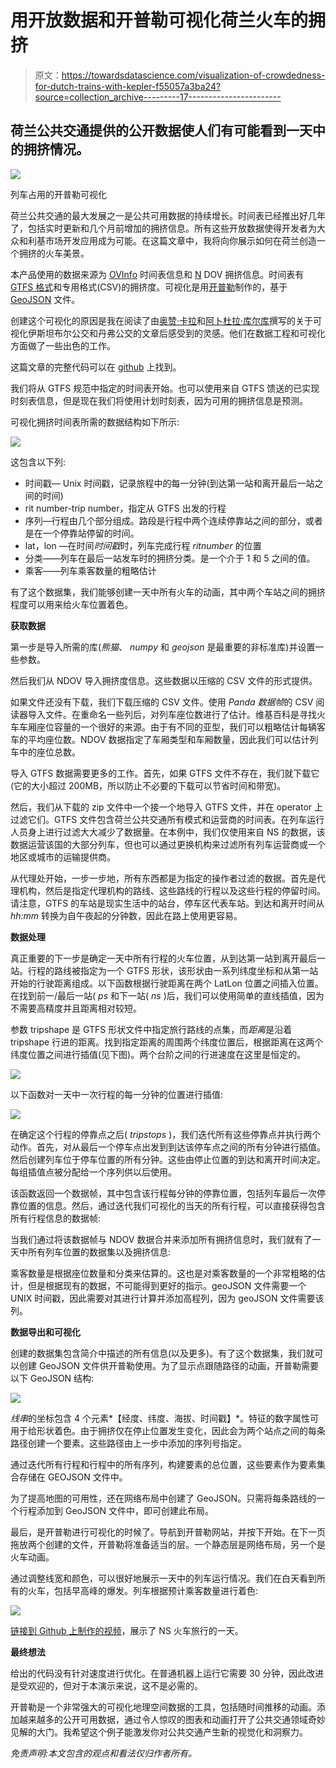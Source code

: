 # 用开放数据和开普勒可视化荷兰火车的拥挤

> 原文：<https://towardsdatascience.com/visualization-of-crowdedness-for-dutch-trains-with-kepler-f55057a3ba24?source=collection_archive---------17----------------------->

## 荷兰公共交通提供的公开数据使人们有可能看到一天中的拥挤情况。

![](img/3c5cbad264f86254ca35a5e46556de19.png)

列车占用的开普勒可视化

荷兰公共交通的最大发展之一是公共可用数据的持续增长。时间表已经推出好几年了，包括实时更新和几个月前增加的拥挤信息。所有这些开放数据使得开发者为大众和利基市场开发应用成为可能。在这篇文章中，我将向你展示如何在荷兰创造一个拥挤的火车美景。

本产品使用的数据来源为 [OVInfo](http://gtfs.ovapi.nl/nl/) 时间表信息和 [N](https://ndovloket.nl/) DOV 拥挤信息。时间表有 [GTFS 格式](https://gtfs.org/)和专用格式(CSV)的拥挤度。可视化是用[开普勒](https://kepler.gl)制作的，基于 [GeoJSON](https://geojson.org/) 文件。

创建这个可视化的原因是我在阅读了由[奥赞·卡拉](https://medium.com/swlh/visualizing-istanbul-bus-traffic-with-python-and-keplergl-a84895788825)和[阿卜杜拉·库尔库](/visualizing-bus-trajectories-in-denver-85ff02f3a746)撰写的关于可视化伊斯坦布尔公交和丹弗公交的文章后感受到的灵感。他们在数据工程和可视化方面做了一些出色的工作。

这篇文章的完整代码可以在 [github](https://github.com/lmeulen/GTFS-Visuals) 上找到。

我们将从 GTFS 规范中指定的时间表开始。也可以使用来自 GTFS 馈送的已实现时刻表信息，但是现在我们将使用计划时刻表，因为可用的拥挤信息是预测。

可视化拥挤时间表所需的数据结构如下所示:

![](img/b3cd8a4ed44aba8e28221b50b0e672f1.png)

这包含以下列:

*   时间戳— Unix 时间戳，记录旅程中的每一分钟(到达第一站和离开最后一站之间的时间)
*   rit number-trip number，指定从 GTFS 出发的行程
*   序列—行程由几个部分组成。路段是行程中两个连续停靠站之间的部分，或者是在一个停靠站停留的时间。
*   lat，lon —在时间*时间戳*时，列车完成行程 *ritnumber* 的位置
*   分类——列车在最后一站发车时的拥挤分类。是一个介于 1 和 5 之间的值。
*   乘客——列车乘客数量的粗略估计

有了这个数据集，我们能够创建一天中所有火车的动画，其中两个车站之间的拥挤程度可以用来给火车位置着色。

**获取数据**

第一步是导入所需的库(*熊猫*、 *numpy* 和 *geojson* 是最重要的非标准库)并设置一些参数。

然后我们从 NDOV 导入拥挤度信息。这些数据以压缩的 CSV 文件的形式提供。

如果文件还没有下载，我们下载压缩的 CSV 文件。使用 *Panda 数据帧*的 CSV 阅读器导入文件。在重命名一些列后，对列车座位数进行了估计。维基百科是寻找火车车厢座位容量的一个很好的来源。由于有不同的亚型，我们可以粗略估计每辆客车的平均座位数。NDOV 数据指定了车厢类型和车厢数量，因此我们可以估计列车中的座位总数。

导入 GTFS 数据需要更多的工作。首先，如果 GTFS 文件不存在，我们就下载它(它的大小超过 200MB，所以防止不必要的下载可以节省时间和带宽)。

然后，我们从下载的 zip 文件中一个接一个地导入 GTFS 文件，并在 operator 上过滤它们。GTFS 文件包含荷兰公共交通所有模式和运营商的时间表。在列车运行人员身上进行过滤大大减少了数据量。在本例中，我们仅使用来自 NS 的数据，该数据运营该国的大部分列车，但也可以通过更换机构来过滤所有列车运营商或一个地区或城市的运输提供商。

从代理处开始，一步一步地，所有东西都是为指定的操作者过滤的数据。首先是代理机构，然后是指定代理机构的路线、这些路线的行程以及这些行程的停留时间。请注意，GTFS 的车站是现实生活中的站台，停车区代表车站。到达和离开时间从 *hh:mm* 转换为自午夜起的分钟数，因此在路上使用更容易。

**数据处理**

真正重要的下一步是确定一天中所有行程的火车位置，从到达第一站到离开最后一站。行程的路线被指定为一个 GTFS 形状，该形状由一系列纬度坐标和从第一站开始的行驶距离组成。以下函数根据行驶距离在两个 LatLon 位置之间插入位置。在找到前一/最后一站( *ps* 和下一站( *ns* )后，我们可以使用简单的直线插值，因为不需要高精度并且距离相对较短。

参数 tripshape 是 GTFS 形状文件中指定旅行路线的点集，而*距离*是沿着 tripshape 行进的距离。找到指定距离的周围两个纬度位置后，根据距离在这两个纬度位置之间进行插值(见下图)。两个台阶之间的行进速度在这里是恒定的。

![](img/300c3ad1580bd40a026df4474f7148e8.png)

以下函数对一天中一次行程的每一分钟的位置进行插值:

![](img/838f71d14181a014eced421e2f6df81a.png)

在确定这个行程的停靠点之后( *tripstops* )，我们迭代所有这些停靠点并执行两个动作。首先，对从最后一个停车点出发到到达该停车点之间的所有分钟进行插值。然后创建列车位于停车位置的所有分钟。这些由停止位置的到达和离开时间决定。每组插值点被分配给一个序列供以后使用。

该函数返回一个数据帧，其中包含该行程每分钟的停靠位置，包括列车最后一次停靠位置的信息。然后，通过迭代我们可视化的当天的所有行程，可以直接获得包含所有行程信息的数据帧:

当我们通过将该数据帧与 NDOV 数据合并来添加所有拥挤信息时，我们就有了一天中所有列车位置的数据集以及拥挤信息:

乘客数量是根据座位数量和分类来估算的。这也是对乘客数量的一个非常粗略的估计，但是根据现有的数据，不可能得到更好的指示。geoJSON 文件需要一个 UNIX 时间戳，因此需要对其进行计算并添加高程列，因为 geoJSON 文件需要该列。

**数据导出和可视化**

创建的数据集包含简介中描述的所有信息(以及更多)。有了这个数据集，我们就可以创建 GeoJSON 文件供开普勒使用。为了显示点跟随路径的动画，开普勒需要以下 GeoJSON 结构:

![](img/5cc1d7046f109771ca0b294d4da12e6b.png)

*线串*的坐标包含 4 个元素*【经度、纬度、海拔、时间戳】*。特征的数字属性可用于给形状着色。由于拥挤仅在停止位置发生变化，因此会为两个站点之间的每条路径创建一个要素。这些路径由上一步中添加的序列号指定。

通过迭代所有行程和行程中的所有序列，构建要素的总位置，这些要素作为要素集合存储在 GEOJSON 文件中。

为了提高地图的可用性，还在网络布局中创建了 GeoJSON。只需将每条路线的一个行程添加到 GeoJSON 文件中，即可创建此布局。

最后，是开普勒进行可视化的时候了。导航到开普勒网站，并按下开始。在下一页拖放两个创建的文件，开普勒将准备适当的层。一个静态层是网络布局，另一个是火车动画。

通过调整线宽和颜色，可以很好地展示一天中的列车运行情况。我们在白天看到所有的火车，包括早高峰的爆发。列车根据预计乘客数量进行着色:

![](img/3c5cbad264f86254ca35a5e46556de19.png)

[链接到 Github 上制作的视频](https://github.com/lmeulen/GTFS-Visuals/blob/cae374f19469352c1bf60aad2f35e6491df3225f/video_trim3.mp4)，展示了 NS 火车旅行的一天。

**最终想法**

给出的代码没有针对速度进行优化。在普通机器上运行它需要 30 分钟，因此改进是受欢迎的，但对于本演示来说，这不是必需的。

开普勒是一个非常强大的可视化地理空间数据的工具，包括随时间推移的动画。添加越来越多的公开可用数据，通过令人惊叹的图表和动画打开了公共交通领域奇妙见解的大门。我希望这个例子能激发你对公共交通产生新的视觉化和洞察力。

*免责声明:本文包含的观点和看法仅归作者所有。*
